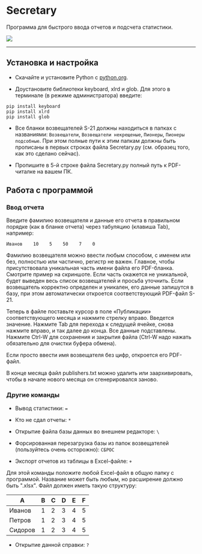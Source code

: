 # Secretary

Программа для быстрого ввода отчетов и подсчета статистики.

![](https://github.com/antorix/Secretary/blob/master/screenshot.png)

***

## Установка и настройка

* Скачайте и установите Python с [python.org](https://www.python.org/).

* Доустановите библиотеки keyboard, xlrd и glob. Для этого в терминале (в режиме администратора) введите:
```
pip install keyboard
pip install xlrd
pip install glob
```
* Все бланки возвещателей S-21 должны находиться в папках с названиями: `Возвещатели`, `Возвещатели некрещеные`, `Пионеры`, `Пионеры подсобные`. При этом полные пути к этим папкам должны быть прописаны в первых строках файла Secretary.py (см. образец того, как это сделано сейчас).

* Пропишите в 5-й строке файла Secretary.py полный путь к PDF-читалке на вашем ПК.

## Работа с программой

### Ввод отчета

Введите фамилию возвещателя и данные его отчета в правильном порядке (как в бланке отчета) через табуляцию (клавиша Tab), например:

```
Иванов    10    5    50    7    0
```

Фамилию возвещателя можно ввести любым способом, с именем или без, полностью или частично, регистр не важен. Главное, чтобы присутствовала уникальная часть имени файла его PDF-бланка. Смотрите пример на скриншоте. Если часть окажется не уникальной, будет выведен весь список возвещателей и просьба уточнить. Если возвещатель корректно определен и уникален, его данные запишутся в базу, при этом автоматически откроется соответствующий PDF-файл S-21.

Теперь в файле поставьте курсор в поле «Публикации» соответствующего месяца и нажмите стрелку вправо. Введется значение. Нажмите Tab для перехода к следущей ячейке, снова нажмите вправо, и так далее до конца. Все данные подставлены. Нажмите Ctrl-W для сохранения и закрытия файла (Ctrl-W надо нажать обязательно для очистки буфера обмена).

Если просто ввести имя возвещателя без цифр, откроется его PDF-файл.

В конце месяца файл publishers.txt можно удалить или заархивировать, чтобы в начале нового месяца он сгенерировался заново.

### Другие команды

* Вывод статистики: `=`

* Кто не сдал отчеты: `*`

* Открытие файла базы данных во внешнем редакторе: `\`

* Форсированная перезагрузка базы из папок возвещателей (пользуйтесь очень осторожно): `СБРОС`

* Экспорт отчетов из таблицы в Excel-файле: `+`

Для этой команды положите любой Excel-файл в общую папку с программой. Название может быть любым, но расширение должно быть ".xlsx". Файл должен иметь такую структуру:

| A | B | C | D | E | F |
|--------|---|---|---|---|---|
| Иванов | 1 | 2 | 3 | 4 | 5 |
| Петров | 1 | 2 | 3 | 4 | 5 |
| Сидоров| 1 | 2 | 3 | 4 | 5 |

* Открытие данной справки: `?`
